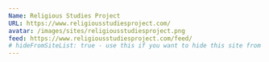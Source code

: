 ```yaml
---
Name: Religious Studies Project
URL: https://www.religiousstudiesproject.com/
avatar: /images/sites/religiousstudiesproject.png
feed: https://www.religiousstudiesproject.com/feed/
# hideFromSiteList: true - use this if you want to hide this site from the list of sites on this page: https://eleventy-m10y.lkmt.us/sites/
---
```

